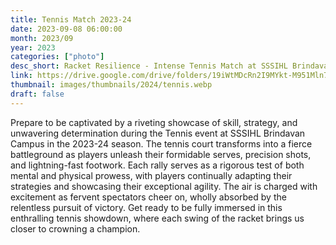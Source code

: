 ```yaml
---
title: Tennis Match 2023-24
date: 2023-09-08 06:00:00
month: 2023/09
year: 2023
categories: ["photo"]
desc_short: Racket Resilience - Intense Tennis Match at SSSIHL Brindavan Campus - Skills, Strategy, and Determination on Full Display
link: https://drive.google.com/drive/folders/19iWtMDcRn2I9MYkt-M951Mln7WsfpvP0?usp=sharing
thumbnail: images/thumbnails/2024/tennis.webp
draft: false
---
```


 Prepare to be captivated by a riveting showcase of skill, strategy, and unwavering determination during the Tennis event at SSSIHL Brindavan Campus in the 2023-24 season. The tennis court transforms into a fierce battleground as players unleash their formidable serves, precision shots, and lightning-fast footwork. Each rally serves as a rigorous test of both mental and physical prowess, with players continually adapting their strategies and showcasing their exceptional agility. The air is charged with excitement as fervent spectators cheer on, wholly absorbed by the relentless pursuit of victory. Get ready to be fully immersed in this enthralling tennis showdown, where each swing of the racket brings us closer to crowning a champion.
